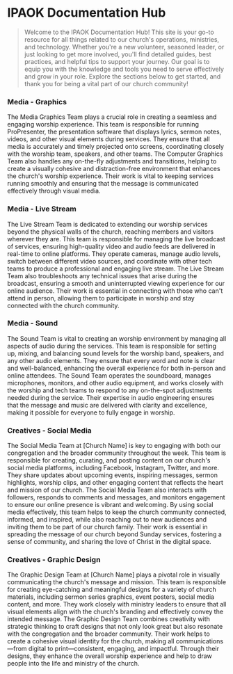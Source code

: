 # IPAOK Documentation Hub

> Welcome to the IPAOK Documentation Hub! This site is your go-to resource for all things related to our church's operations, ministries, and technology. Whether you're a new volunteer, seasoned leader, or just looking to get more involved, you'll find detailed guides, best practices, and helpful tips to support your journey. Our goal is to equip you with the knowledge and tools you need to serve effectively and grow in your role. Explore the sections below to get started, and thank you for being a vital part of our church community!

### Media - Graphics
The Media Graphics Team plays a crucial role in creating a seamless and engaging worship experience. This team is responsible for running ProPresenter, the presentation software that displays lyrics, sermon notes, videos, and other visual elements during services. They ensure that all media is accurately and timely projected onto screens, coordinating closely with the worship team, speakers, and other teams. The Computer Graphics Team also handles any on-the-fly adjustments and transitions, helping to create a visually cohesive and distraction-free environment that enhances the church's worship experience. Their work is vital to keeping services running smoothly and ensuring that the message is communicated effectively through visual media.

### Media - Live Stream
The Live Stream Team is dedicated to extending our worship services beyond the physical walls of the church, reaching members and visitors wherever they are. This team is responsible for managing the live broadcast of services, ensuring high-quality video and audio feeds are delivered in real-time to online platforms. They operate cameras, manage audio levels, switch between different video sources, and coordinate with other tech teams to produce a professional and engaging live stream. The Live Stream Team also troubleshoots any technical issues that arise during the broadcast, ensuring a smooth and uninterrupted viewing experience for our online audience. Their work is essential in connecting with those who can't attend in person, allowing them to participate in worship and stay connected with the church community.

### Media - Sound
The Sound Team is vital to creating an worship environment by managing all aspects of audio during the services. This team is responsible for setting up, mixing, and balancing sound levels for the worship band, speakers, and any other audio elements. They ensure that every word and note is clear and well-balanced, enhancing the overall experience for both in-person and online attendees. The Sound Team operates the soundboard, manages microphones, monitors, and other audio equipment, and works closely with the worship and tech teams to respond to any on-the-spot adjustments needed during the service. Their expertise in audio engineering ensures that the message and music are delivered with clarity and excellence, making it possible for everyone to fully engage in worship.

### Creatives - Social Media
The Social Media Team at [Church Name] is key to engaging with both our congregation and the broader community throughout the week. This team is responsible for creating, curating, and posting content on our church's social media platforms, including Facebook, Instagram, Twitter, and more. They share updates about upcoming events, inspiring messages, sermon highlights, worship clips, and other engaging content that reflects the heart and mission of our church. The Social Media Team also interacts with followers, responds to comments and messages, and monitors engagement to ensure our online presence is vibrant and welcoming. By using social media effectively, this team helps to keep the church community connected, informed, and inspired, while also reaching out to new audiences and inviting them to be part of our church family. Their work is essential in spreading the message of our church beyond Sunday services, fostering a sense of community, and sharing the love of Christ in the digital space.

### Creatives - Graphic Design
The Graphic Design Team at [Church Name] plays a pivotal role in visually communicating the church's message and mission. This team is responsible for creating eye-catching and meaningful designs for a variety of church materials, including sermon series graphics, event posters, social media content, and more. They work closely with ministry leaders to ensure that all visual elements align with the church's branding and effectively convey the intended message. The Graphic Design Team combines creativity with strategic thinking to craft designs that not only look great but also resonate with the congregation and the broader community. Their work helps to create a cohesive visual identity for the church, making all communications—from digital to print—consistent, engaging, and impactful. Through their designs, they enhance the overall worship experience and help to draw people into the life and ministry of the church.
